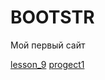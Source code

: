 

# BOOTSTR
Мой первый сайт

[lesson_9](https://kruzhayev.github.io/lesson_9/ "Страницу сверстал
С ПОМОЩЮ БИБЛИОТЕКИ BOOTSTRAP.CSS")
[progect1](https://kruzhayev.github.io/progect1/ "Проверка адоптации")
